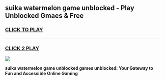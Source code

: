 
## suika watermelon game unblocked - Play Unblocked Gmaes & Free
<h3>
<a href="https://premium.freeplayer.one?title=suika_watermelon_game_unblocked&ref=20F">CLICK TO PLAY</a></h3>
<hr>

<h3>
<a href="https://premium.freeplayer.one?title=suika_watermelon_game_unblocked&ref=20F">CLICK 2 PLAY</a>
  
</h3>

<a href="https://premium.freeplayer.one?title=suika_watermelon_game_unblocked&ref=20F/"><img src="https://clearcache.store/games.png"></a>


**suika watermelon game unblocked games unblocked: Your Gateway to Fun and Accessible Online Gaming**
